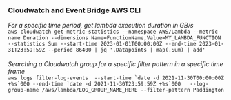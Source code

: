 ### Cloudwatch and Event Bridge AWS CLI

*For a specific time period, get lambda execution duration in GB/s*<br>
```aws cloudwatch get-metric-statistics --namespace AWS/Lambda --metric-name Duration --dimensions Name=FunctionName,Value=MY_LAMBDA_FUNCTION --statistics Sum --start-time 2023-01-01T00:00:00Z --end-time 2023-01-31T23:59:59Z --period 86400 | jq '.Datapoints | map(.Sum) | add'```<br>
<br>
*Searching a Cloudwatch group for a specific filter pattern in a specific time frame*<br>
```aws logs filter-log-events  --start-time `date -d 2021-11-30T00:00:00Z +%s`000 --end-time `date -d 2021-11-30T23:59:59Z +%s`000   --log-group-name /aws/lambda/LOG_GROUP_NAME_HERE --filter-pattern Paddington```<br>
<br>
